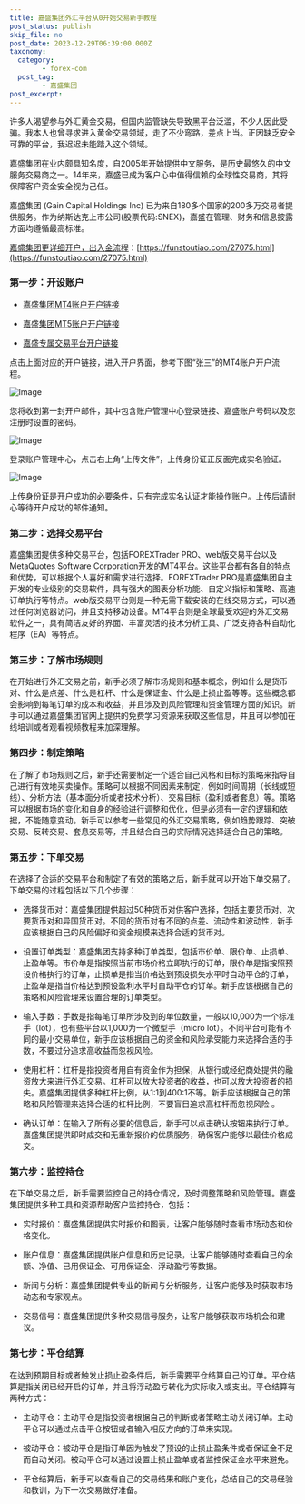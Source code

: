 ```yaml
---
title: 嘉盛集团外汇平台从0开始交易新手教程
post_status: publish
skip_file: no
post_date: 2023-12-29T06:39:00.000Z
taxonomy:
  category:
        - forex-com
  post_tag:
        - 嘉盛集团
post_excerpt: 
---
```

许多人渴望参与外汇黄金交易，但国内监管缺失导致黑平台泛滥，不少人因此受骗。我本人也曾寻求进入黄金交易领域，走了不少弯路，差点上当。正因缺乏安全可靠的平台，我迟迟未能踏入这个领域。

嘉盛集团在业内颇具知名度，自2005年开始提供中文服务，是历史最悠久的中文服务交易商之一。14年来，嘉盛已成为客户心中值得信赖的全球性交易商，其将保障客户资金安全视为己任。

嘉盛集团 (Gain Capital Holdings Inc) 已为来自180多个国家的200多万交易者提供服务。作为纳斯达克上市公司(股票代码:SNEX)，嘉盛在管理、财务和信息披露方面均遵循最高标准。

[嘉盛集团更详细开户，出入金流程](https://funstoutiao.com/27075.html)：[https://funstoutiao.com/27075.html](https://funstoutiao.com/27075.html)

### 第一步：开设账户

* [嘉盛集团MT4账户开户链接](https://s.ssgg.net/jsmt4)

* [嘉盛集团MT5账户开户链接](https://s.ssgg.net/jsmt5)

* [嘉盛专属交易平台开户链接](https://s.ssgg.net/js)

点击上面对应的开户链接，进入开户界面，参考下图“张三”的MT4账户开户流程。

![Image](https://prod-files-secure.s3.us-west-2.amazonaws.com/39ed1227-6d7d-4570-be36-9ccd4a2c4241/7a167aea-686b-400d-af59-4e18eb607a40/640.png?X-Amz-Algorithm=AWS4-HMAC-SHA256&X-Amz-Content-Sha256=UNSIGNED-PAYLOAD&X-Amz-Credential=ASIAZI2LB466QML22XAL%2F20250811%2Fus-west-2%2Fs3%2Faws4_request&X-Amz-Date=20250811T041315Z&X-Amz-Expires=3600&X-Amz-Security-Token=IQoJb3JpZ2luX2VjEKn%2F%2F%2F%2F%2F%2F%2F%2F%2F%2FwEaCXVzLXdlc3QtMiJIMEYCIQDvz2u431FS1raRuFHY2Yg03yh6dw%2BA13%2B5eK1gAK0ExwIhANuznJy4m33cQbhYtEWN2Cvz3a45wU6AOqfc%2FJvS%2BySHKogECOL%2F%2F%2F%2F%2F%2F%2F%2F%2F%2FwEQABoMNjM3NDIzMTgzODA1IgyoJDFLWJ7Zxh2ek3kq3AN5pwlr0zDWLoX4m8q0vYl7Kceq8z0gh67kag%2BWyEPLTMRDW0aN4O5o8fHcwaLl8C8TBuTcD1NRzy5yQwFRYX5jsiM3MCnJ8ft6WI1c%2FeXZMLVSSprK8UphquHRi%2B5rw1z8n2Hw23ZRHmUDi5aakFrxQvUQCJMEBVHa0h%2FUfSHw8x6yL3XiB82ARwrOaNfM4TkVesWSCJw7yqTwviCvS%2FXt29W7XKvlSvj4B8xEDM02QYe9U4Kh8EY0SMT9M8L7brq8%2FJVx%2F861Im4Zr5UGMU76QYpElFABl6Z8hrLTHZAsZnq6fMJaPGYcP3LZ4t62YXHzJjKZrYNSCfaByLHK9V2Pnh9F8erj%2B%2FO7x2nb6m0hZynxPFRtr32llrlvIIyi8tKhqHhwrIE1go456NPlHotEWCU2nAUQJ9tiRkoVBWdWr6ko2XqL%2BsWHAr0BfXRGRlTgoL%2BOWl9rJeQVSOBG3M23jC4U4BhzicH%2F9cXaabeE4447A%2FLPfqKv0xBdcb3k2Q5kOf2p31ExaOtB8V7e2XRZuesEC4ZMnvbyL3UP9QyFPp0CnhboFG3t3HX8v0Au8BNL2cHxAVde%2FJ%2FvdQjT30lOXm56nIdEt5gBFCPxz5oCPUmDp8cNwguMgwRdQTCmg%2BXEBjqkAZGR%2B4gg9J4N5OI2pueK%2FhlXsKxiNuXUJGuSkG801C9rkYRxNVDaGZUPVxf6umBu%2Bdya%2BvVUDK8TVgGj8js%2FWGdbnioKZ0BmemX1toS0YZtfZIjMpxyqjEmOEmmYrxfwRoCE88%2FiMA20mbCEoXYS6RbyUQiH9gxtRMYC8ReNZWLX4HWVMQAYUNmjtuw4O6gScEAxZ2vDDKguuOlRRrkrXEmFpkDE&X-Amz-Signature=a700ed7cf61860f2839219982da92407935b54b1e20e20180f0b6bf66fb4081e&X-Amz-SignedHeaders=host&x-amz-checksum-mode=ENABLED&x-id=GetObject)

您将收到第一封开户邮件，其中包含账户管理中心登录链接、嘉盛账户号码以及您注册时设置的密码。

![Image](https://prod-files-secure.s3.us-west-2.amazonaws.com/39ed1227-6d7d-4570-be36-9ccd4a2c4241/eaa1c6b3-2877-4284-a0e1-530e222c27fb/image.png?X-Amz-Algorithm=AWS4-HMAC-SHA256&X-Amz-Content-Sha256=UNSIGNED-PAYLOAD&X-Amz-Credential=ASIAZI2LB466QML22XAL%2F20250811%2Fus-west-2%2Fs3%2Faws4_request&X-Amz-Date=20250811T041315Z&X-Amz-Expires=3600&X-Amz-Security-Token=IQoJb3JpZ2luX2VjEKn%2F%2F%2F%2F%2F%2F%2F%2F%2F%2FwEaCXVzLXdlc3QtMiJIMEYCIQDvz2u431FS1raRuFHY2Yg03yh6dw%2BA13%2B5eK1gAK0ExwIhANuznJy4m33cQbhYtEWN2Cvz3a45wU6AOqfc%2FJvS%2BySHKogECOL%2F%2F%2F%2F%2F%2F%2F%2F%2F%2FwEQABoMNjM3NDIzMTgzODA1IgyoJDFLWJ7Zxh2ek3kq3AN5pwlr0zDWLoX4m8q0vYl7Kceq8z0gh67kag%2BWyEPLTMRDW0aN4O5o8fHcwaLl8C8TBuTcD1NRzy5yQwFRYX5jsiM3MCnJ8ft6WI1c%2FeXZMLVSSprK8UphquHRi%2B5rw1z8n2Hw23ZRHmUDi5aakFrxQvUQCJMEBVHa0h%2FUfSHw8x6yL3XiB82ARwrOaNfM4TkVesWSCJw7yqTwviCvS%2FXt29W7XKvlSvj4B8xEDM02QYe9U4Kh8EY0SMT9M8L7brq8%2FJVx%2F861Im4Zr5UGMU76QYpElFABl6Z8hrLTHZAsZnq6fMJaPGYcP3LZ4t62YXHzJjKZrYNSCfaByLHK9V2Pnh9F8erj%2B%2FO7x2nb6m0hZynxPFRtr32llrlvIIyi8tKhqHhwrIE1go456NPlHotEWCU2nAUQJ9tiRkoVBWdWr6ko2XqL%2BsWHAr0BfXRGRlTgoL%2BOWl9rJeQVSOBG3M23jC4U4BhzicH%2F9cXaabeE4447A%2FLPfqKv0xBdcb3k2Q5kOf2p31ExaOtB8V7e2XRZuesEC4ZMnvbyL3UP9QyFPp0CnhboFG3t3HX8v0Au8BNL2cHxAVde%2FJ%2FvdQjT30lOXm56nIdEt5gBFCPxz5oCPUmDp8cNwguMgwRdQTCmg%2BXEBjqkAZGR%2B4gg9J4N5OI2pueK%2FhlXsKxiNuXUJGuSkG801C9rkYRxNVDaGZUPVxf6umBu%2Bdya%2BvVUDK8TVgGj8js%2FWGdbnioKZ0BmemX1toS0YZtfZIjMpxyqjEmOEmmYrxfwRoCE88%2FiMA20mbCEoXYS6RbyUQiH9gxtRMYC8ReNZWLX4HWVMQAYUNmjtuw4O6gScEAxZ2vDDKguuOlRRrkrXEmFpkDE&X-Amz-Signature=dbcf879d728f5d9695a7f160109667a2ee19f16e8bef0a0af914717956214a23&X-Amz-SignedHeaders=host&x-amz-checksum-mode=ENABLED&x-id=GetObject)

登录账户管理中心，点击右上角“上传文件”，上传身份证正反面完成实名验证。

![Image](https://prod-files-secure.s3.us-west-2.amazonaws.com/39ed1227-6d7d-4570-be36-9ccd4a2c4241/54090639-09fc-46b4-a135-e0289f707147/image.png?X-Amz-Algorithm=AWS4-HMAC-SHA256&X-Amz-Content-Sha256=UNSIGNED-PAYLOAD&X-Amz-Credential=ASIAZI2LB466QML22XAL%2F20250811%2Fus-west-2%2Fs3%2Faws4_request&X-Amz-Date=20250811T041315Z&X-Amz-Expires=3600&X-Amz-Security-Token=IQoJb3JpZ2luX2VjEKn%2F%2F%2F%2F%2F%2F%2F%2F%2F%2FwEaCXVzLXdlc3QtMiJIMEYCIQDvz2u431FS1raRuFHY2Yg03yh6dw%2BA13%2B5eK1gAK0ExwIhANuznJy4m33cQbhYtEWN2Cvz3a45wU6AOqfc%2FJvS%2BySHKogECOL%2F%2F%2F%2F%2F%2F%2F%2F%2F%2FwEQABoMNjM3NDIzMTgzODA1IgyoJDFLWJ7Zxh2ek3kq3AN5pwlr0zDWLoX4m8q0vYl7Kceq8z0gh67kag%2BWyEPLTMRDW0aN4O5o8fHcwaLl8C8TBuTcD1NRzy5yQwFRYX5jsiM3MCnJ8ft6WI1c%2FeXZMLVSSprK8UphquHRi%2B5rw1z8n2Hw23ZRHmUDi5aakFrxQvUQCJMEBVHa0h%2FUfSHw8x6yL3XiB82ARwrOaNfM4TkVesWSCJw7yqTwviCvS%2FXt29W7XKvlSvj4B8xEDM02QYe9U4Kh8EY0SMT9M8L7brq8%2FJVx%2F861Im4Zr5UGMU76QYpElFABl6Z8hrLTHZAsZnq6fMJaPGYcP3LZ4t62YXHzJjKZrYNSCfaByLHK9V2Pnh9F8erj%2B%2FO7x2nb6m0hZynxPFRtr32llrlvIIyi8tKhqHhwrIE1go456NPlHotEWCU2nAUQJ9tiRkoVBWdWr6ko2XqL%2BsWHAr0BfXRGRlTgoL%2BOWl9rJeQVSOBG3M23jC4U4BhzicH%2F9cXaabeE4447A%2FLPfqKv0xBdcb3k2Q5kOf2p31ExaOtB8V7e2XRZuesEC4ZMnvbyL3UP9QyFPp0CnhboFG3t3HX8v0Au8BNL2cHxAVde%2FJ%2FvdQjT30lOXm56nIdEt5gBFCPxz5oCPUmDp8cNwguMgwRdQTCmg%2BXEBjqkAZGR%2B4gg9J4N5OI2pueK%2FhlXsKxiNuXUJGuSkG801C9rkYRxNVDaGZUPVxf6umBu%2Bdya%2BvVUDK8TVgGj8js%2FWGdbnioKZ0BmemX1toS0YZtfZIjMpxyqjEmOEmmYrxfwRoCE88%2FiMA20mbCEoXYS6RbyUQiH9gxtRMYC8ReNZWLX4HWVMQAYUNmjtuw4O6gScEAxZ2vDDKguuOlRRrkrXEmFpkDE&X-Amz-Signature=3bb50f565f8c171380c315ed5952827f35d677efca041257e7ccad99c1981ff1&X-Amz-SignedHeaders=host&x-amz-checksum-mode=ENABLED&x-id=GetObject)

上传身份证是开户成功的必要条件，只有完成实名认证才能操作账户。上传后请耐心等待开户成功的邮件通知。

### 第二步：选择交易平台

嘉盛集团提供多种交易平台，包括FOREXTrader PRO、web版交易平台以及MetaQuotes Software Corporation开发的MT4平台。这些平台都有各自的特点和优势，可以根据个人喜好和需求进行选择。FOREXTrader PRO是嘉盛集团自主开发的专业级别的交易软件，具有强大的图表分析功能、自定义指标和策略、高速订单执行等特点。web版交易平台则是一种无需下载安装的在线交易方式，可以通过任何浏览器访问，并且支持移动设备。MT4平台则是全球最受欢迎的外汇交易软件之一，具有简洁友好的界面、丰富灵活的技术分析工具、广泛支持各种自动化程序（EA）等特点。

### 第三步：了解市场规则

在开始进行外汇交易之前，新手必须了解市场规则和基本概念，例如什么是货币对、什么是点差、什么是杠杆、什么是保证金、什么是止损止盈等等。这些概念都会影响到每笔订单的成本和收益，并且涉及到风险管理和资金管理方面的知识。新手可以通过嘉盛集团官网上提供的免费学习资源来获取这些信息，并且可以参加在线培训或者观看视频教程来加深理解。

### 第四步：制定策略

在了解了市场规则之后，新手还需要制定一个适合自己风格和目标的策略来指导自己进行有效地买卖操作。策略可以根据不同因素来制定，例如时间周期（长线或短线）、分析方法（基本面分析或者技术分析）、交易目标（盈利或者套息）等。策略可以根据市场的变化和自身的经验进行调整和优化，但是必须有一定的逻辑和依据，不能随意变动。新手可以参考一些常见的外汇交易策略，例如趋势跟踪、突破交易、反转交易、套息交易等，并且结合自己的实际情况选择适合自己的策略。

### 第五步：下单交易

在选择了合适的交易平台和制定了有效的策略之后，新手就可以开始下单交易了。下单交易的过程包括以下几个步骤：

* 选择货币对：嘉盛集团提供超过50种货币对供客户选择，包括主要货币对、次要货币对和异国货币对。不同的货币对有不同的点差、流动性和波动性，新手应该根据自己的风险偏好和资金规模来选择合适的货币对。

* 设置订单类型：嘉盛集团支持多种订单类型，包括市价单、限价单、止损单、止盈单等。市价单是指按照当前市场价格立即执行的订单，限价单是指按照预设价格执行的订单，止损单是指当价格达到预设损失水平时自动平仓的订单，止盈单是指当价格达到预设盈利水平时自动平仓的订单。新手应该根据自己的策略和风险管理来设置合理的订单类型。

* 输入手数：手数是指每笔订单所涉及到的单位数量，一般以10,000为一个标准手（lot），也有些平台以1,000为一个微型手（micro lot）。不同平台可能有不同的最小交易单位，新手应该根据自己的资金和风险承受能力来选择合适的手数，不要过分追求高收益而忽视风险。

* 使用杠杆：杠杆是指投资者用自有资金作为担保，从银行或经纪商处提供的融资放大来进行外汇交易。杠杆可以放大投资者的收益，也可以放大投资者的损失。嘉盛集团提供多种杠杆比例，从1:1到400:1不等。新手应该根据自己的策略和风险管理来选择合适的杠杆比例，不要盲目追求高杠杆而忽视风险 。

* 确认订单：在输入了所有必要的信息后，新手可以点击确认按钮来执行订单。嘉盛集团提供即时成交和无重新报价的优质服务，确保客户能够以最佳价格成交。

### 第六步：监控持仓

在下单交易之后，新手需要监控自己的持仓情况，及时调整策略和风险管理。嘉盛集团提供多种工具和资源帮助客户监控持仓，包括：

* 实时报价：嘉盛集团提供实时报价和图表，让客户能够随时查看市场动态和价格变化。

* 账户信息：嘉盛集团提供账户信息和历史记录，让客户能够随时查看自己的余额、净值、已用保证金、可用保证金、浮动盈亏等数据。

* 新闻与分析：嘉盛集团提供专业的新闻与分析服务，让客户能够及时获取市场动态和专家观点。

* 交易信号：嘉盛集团提供多种交易信号服务，让客户能够获取市场机会和建议。

### 第七步：平仓结算

在达到预期目标或者触发止损止盈条件后，新手需要平仓结算自己的订单。平仓结算是指关闭已经开启的订单，并且将浮动盈亏转化为实际收入或支出。平仓结算有两种方式：

* 主动平仓：主动平仓是指投资者根据自己的判断或者策略主动关闭订单。主动平仓可以通过点击平仓按钮或者输入相反方向的订单来实现。

* 被动平仓：被动平仓是指订单因为触发了预设的止损止盈条件或者保证金不足而自动关闭。被动平仓可以通过设置止损止盈单或者监控保证金水平来避免。

* 平仓结算后，新手可以查看自己的交易结果和账户变化，总结自己的交易经验和教训，为下一次交易做好准备。